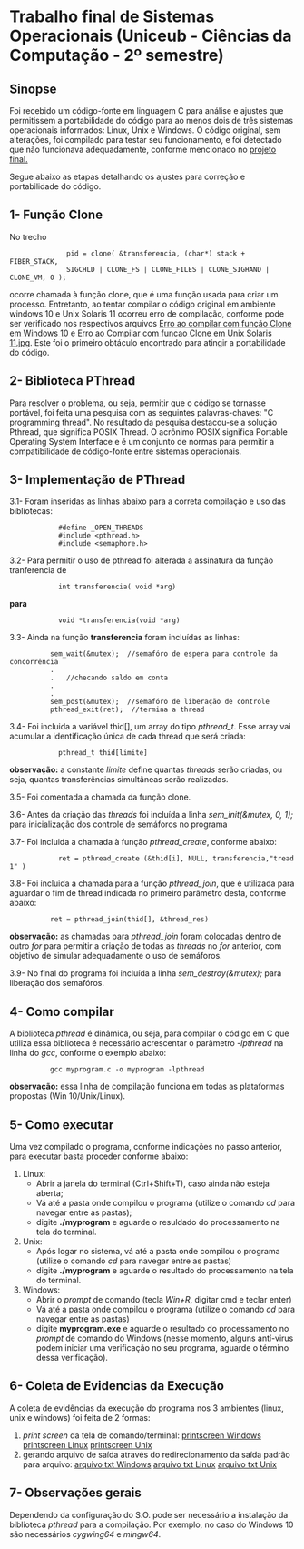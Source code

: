 # Trabalho final de Sistemas Operacionais (Uniceub - Ciências da Computação - 2º semestre)

## Sinopse
Foi recebido um código-fonte em linguagem C para análise e ajustes que permitissem a portabilidade do código para ao menos dois de três sistemas operacionais informados: Linux, Unix e Windows.
O código original, sem alterações, foi compilado para testar seu funcionamento, e foi detectado que não funcionava adequadamente, conforme mencionado no [projeto final.](SO-final-project-2019-02/blob/master/Arquivo%20Projeto%20Final%202019%2002.pdf)

Segue abaixo as etapas detalhando os ajustes para correção e portabilidade do código.

## 1- Função Clone 
No trecho 
                  
                  pid = clone( &transferencia, (char*) stack + FIBER_STACK,
                  SIGCHLD | CLONE_FS | CLONE_FILES | CLONE_SIGHAND | CLONE_VM, 0 );
                  
   ocorre chamada à função clone, que é uma função usada para criar um processo. Entretanto, ao tentar compilar o código original em ambiente windows 10 e Unix Solaris 11 ocorreu erro de compilação, conforme pode ser verificado nos respectivos arquivos [Erro ao compilar com função Clone em Windows 10](Erro%20ao%20Compilar%20com%20funcao%20Clone%20em%20Windows%2010.jpg) e [Erro ao Compilar com funcao Clone em Unix Solaris 11.jpg](https://raw.githubusercontent.com/isabellacalazans/SO-final-project-2019-02/master/Erro%20ao%20Compilar%20com%20funcao%20Clone%20em%20Unix%20Solaris%2011.jpg). Este foi o primeiro obtáculo encontrado para atingir a portabilidade do código.

## 2- Biblioteca PThread
Para resolver o problema, ou seja, permitir que o código se tornasse portável, foi feita uma pesquisa com as seguintes palavras-chaves: "C programming thread". No resultado da pesquisa destacou-se a solução Pthread, que significa POSIX Thread. O acrônimo POSIX significa Portable Operating System Interface e é um conjunto de normas para permitir a compatibilidade de código-fonte entre sistemas operacionais.

## 3- Implementação de PThread
  3.1- Foram inseridas as linhas abaixo para a correta compilação e uso das bibliotecas:
  
                #define _OPEN_THREADS
                #include <pthread.h>
                #include <semaphore.h> 
                
  3.2- Para permitir o uso de pthread foi alterada a assinatura da função tranferencia de
  
                int transferencia( void *arg)
                      
  **para**
                      
                void *transferencia(void *arg)  
                
  3.3- Ainda na função **transferencia** foram incluídas as linhas:
  
              sem_wait(&mutex);  //semafóro de espera para controle da concorrência
              .
              .   //checando saldo em conta
              .
              .
              sem_post(&mutex);  //semafóro de liberação de controle
              pthread_exit(ret);  //termina a thread 
  
  
  3.4- Foi incluida a variável thid[], um array do tipo  _pthread_t_. Esse array vai acumular a identificação única de cada thread que será criada:
  
                pthread_t thid[limite]
                
  **observação:** a constante _limite_ define quantas _threads_ serão criadas, ou seja, quantas transferências simultâneas serão realizadas.
  
  3.5- Foi comentada a chamada da função clone.
  
  3.6- Antes da criação das _threads_ foi incluída a linha _sem_init(&mutex, 0, 1);_ para inicialização dos controle de semáforos no programa
  
  3.7- Foi incluida a chamada à função _pthread_create_, conforme abaixo:
  
                ret = pthread_create (&thid[i], NULL, transferencia,"tread 1" )
               
  3.8- Foi incluida a chamada para a função _pthread_join_, que é utilizada para aguardar o fim de thread indicada no primeiro parâmetro desta, conforme abaixo:
  
              ret = pthread_join(thid[], &thread_res)
              
  **observação:** as chamadas para _pthread_join_ foram colocadas dentro de outro _for_ para permitir a criação de todas as _threads_ no _for_ anterior, com objetivo de simular adequadamente o uso de semáforos.
  
  3.9- No final do programa foi incluída a linha _sem_destroy(&mutex);_ para liberação dos semafóros.
  
  
## 4- Como compilar
A biblioteca _pthread_ é dinâmica, ou seja, para compilar o código em C que utiliza essa biblioteca é necessário acrescentar o parâmetro *-lpthread* na linha do *gcc*, conforme o exemplo abaixo:
 
              gcc myprogram.c -o myprogram -lpthread
       
**observação:** essa linha de compilação funciona em todas as plataformas propostas (Win 10/Unix/Linux).


## 5- Como executar
Uma vez compilado o programa, conforme indicações no passo anterior, para executar basta proceder conforme abaixo:
  1. Linux: 
      - Abrir a janela do terminal (Ctrl+Shift+T), caso ainda não esteja aberta;
      - Vá até a pasta onde compilou o programa (utilize o comando _cd_ para navegar entre as pastas);
      - digite **./myprogram** e aguarde o resuldado do processamento na tela do terminal.
  2. Unix:
      - Após logar no sistema, vá até a pasta onde compilou o programa (utilize o comando _cd_ para navegar entre as pastas)
      - digite **./myprogram** e aguarde o resultado do processamento na tela do terminal.
  3. Windows: 
     - Abrir o _prompt_ de comando (tecla _Win+R_, digitar cmd e teclar enter)
     - Vá até a pasta onde compilou o programa (utilize o comando _cd_ para navegar entre as pastas)
     - digite **myprogram.exe** e aguarde o resultado do processamento no _prompt_ de comando do Windows (nesse momento, alguns antí-virus podem iniciar uma verificação no seu programa, aguarde o término dessa verificação).

## 6- Coleta de Evidencias da Execução
A coleta de evidências da execução do programa nos 3 ambientes (linux, unix e windows) foi feita de 2 formas: 
1) _print screen_ da tela de comando/terminal:
  [printscreen Windows](Cem%20transferencias%20simultaneas%20Windows%2010.jpg)
  [printscreen Linux](Cem%20transferencias%20simultaneas%20Ubuntu.jpg)
  [printscreen Unix](Cem%20transferencias%20simultaneas%20Unix%20Solaris%2011.jpg)
2) gerando arquivo de saída através do redirecionamento da saída padrão para arquivo:
  [arquivo txt Windows](out_win.txt)
  [arquivo txt Linux](out_linux.txt)
  [arquivo txt Unix](out_solaris.txt)

## 7- Observações gerais
Dependendo da configuração do S.O. pode ser necessário a instalação da biblioteca _pthread_ para a compilação. 
Por exemplo, no caso do Windows 10 são necessários *cygwing64* e *mingw64*.
